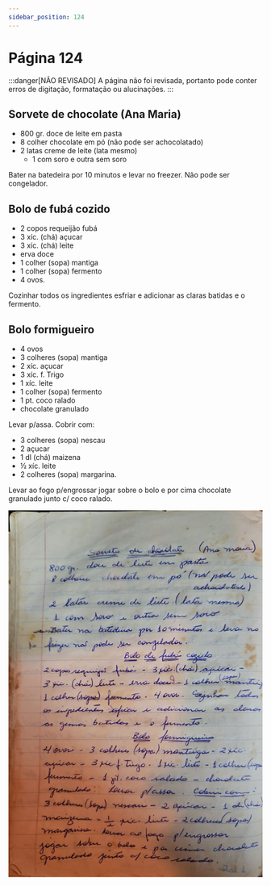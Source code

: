 ```yaml
---
sidebar_position: 124
---
```

# Página 124
:::danger[NÃO REVISADO]
A página não foi revisada, portanto pode conter erros de digitação, formatação ou alucinações.
:::
## Sorvete de chocolate (Ana Maria)

- 800 gr. doce de leite em pasta
- 8 colher chocolate em pó (não pode ser achocolatado)
- 2 latas creme de leite (lata mesmo)
  - 1 com soro e outra sem soro

Bater na batedeira por 10 minutos e levar no freezer.
Não pode ser congelador.

## Bolo de fubá cozido

- 2 copos requeijão fubá
- 3 xíc. (chá) açucar
- 3 xíc. (chá) leite
- erva doce
- 1 colher (sopa) mantiga
- 1 colher (sopa) fermento
- 4 ovos.

Cozinhar todos os ingredientes esfriar e adicionar as claras batidas e o fermento.

## Bolo formigueiro

- 4 ovos
- 3 colheres (sopa) mantiga
- 2 xíc. açucar
- 3 xíc. f. Trigo
- 1 xíc. leite
- 1 colher (sopa) fermento
- 1 pt. coco ralado
- chocolate granulado

Levar p/assa.
Cobrir com:
- 3 colheres (sopa) nescau
- 2 açucar
- 1 dl (chá) maizena
- ½ xíc. leite
- 2 colheres (sopa) margarina.

Levar ao fogo p/engrossar jogar sobre o bolo e por cima chocolate granulado junto c/ coco ralado.

![imagem base](./images/page_124.png)